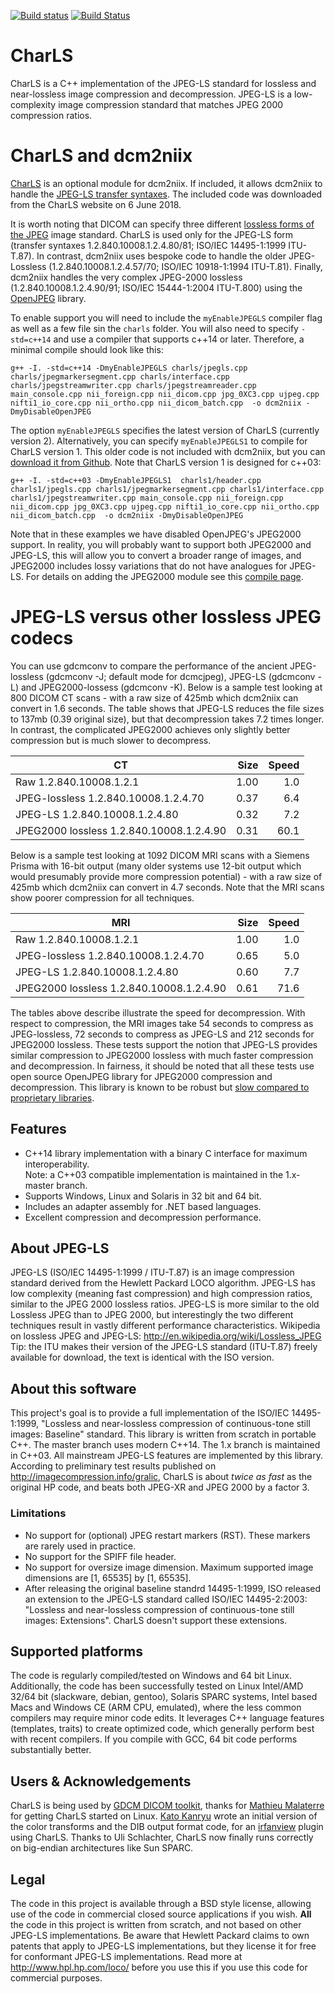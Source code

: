 [![Build status](https://ci.appveyor.com/api/projects/status/yq0naf3v2m8nfa8r/branch/master?svg=true)](https://ci.appveyor.com/project/vbaderks/charls/branch/master)
[![Build Status](https://travis-ci.org/team-charls/charls.svg?branch=master)](https://travis-ci.org/team-charls/charls)

# CharLS

CharLS is a C++ implementation of the JPEG-LS standard for lossless and near-lossless image compression and decompression.
JPEG-LS is a low-complexity image compression standard that matches JPEG 2000 compression ratios.

# CharLS and dcm2niix

[CharLS](https://github.com/team-charls/charls) is an optional module for dcm2niix. If included, it allows dcm2niix to handle the [JPEG-LS transfer syntaxes](https://www.nitrc.org/plugins/mwiki/index.php/dcm2nii:MainPage#DICOM_Transfer_Syntaxes_and_Compressed_Images). The included code was downloaded from the CharLS website on 6 June 2018.

It is worth noting that DICOM can specify three different [lossless forms of the JPEG](http://www.mccauslandcenter.sc.edu/crnl/tools/jpeg-formats) image standard. CharLS is used only for the JPEG-LS form (transfer syntaxes 1.2.840.10008.1.2.4.80/81; ISO/IEC 14495-1:1999 ITU-T.87). In contrast, dcm2niix uses bespoke code to handle the older JPEG-Lossless (1.2.840.10008.1.2.4.57/70; ISO/IEC 10918-1:1994 ITU-T.81). Finally, dcm2niix handles the very complex JPEG-2000 lossless (1.2.840.10008.1.2.4.90/91; ISO/IEC 15444-1:2004 ITU-T.800) using the [OpenJPEG](https://github.com/uclouvain/openjpeg) library.

To enable support you will need to include the `myEnableJPEGLS` compiler flag as well as a few file sin the `charls` folder. You will also need to specify `-std=c++14` and use a compiler that supports c++14 or later. Therefore, a minimal compile should look like this:

`g++ -I. -std=c++14 -DmyEnableJPEGLS charls/jpegls.cpp charls/jpegmarkersegment.cpp charls/interface.cpp  charls/jpegstreamwriter.cpp charls/jpegstreamreader.cpp main_console.cpp nii_foreign.cpp nii_dicom.cpp jpg_0XC3.cpp ujpeg.cpp nifti1_io_core.cpp nii_ortho.cpp nii_dicom_batch.cpp  -o dcm2niix -DmyDisableOpenJPEG`

The option `myEnableJPEGLS` specifies the latest version of CharLS (currently version 2). Alternatively, you can specify `myEnableJPEGLS1` to compile for  CharLS version 1. This older code is not included with dcm2niix, but you can  [download it from Github](https://github.com/team-charls/charls/tree/1.x-master). Note that CharLS version 1 is designed for c++03:

`g++ -I. -std=c++03 -DmyEnableJPEGLS1  charls1/header.cpp charls1/jpegls.cpp charls1/jpegmarkersegment.cpp charls1/interface.cpp  charls1/jpegstreamwriter.cpp main_console.cpp nii_foreign.cpp nii_dicom.cpp jpg_0XC3.cpp ujpeg.cpp nifti1_io_core.cpp nii_ortho.cpp nii_dicom_batch.cpp  -o dcm2niix -DmyDisableOpenJPEG`

Note that in these examples we have disabled OpenJPEG's JPEG2000 support. In reality, you will probably want to support both JPEG2000 and JPEG-LS, this will allow you to convert a broader range of images, and JPEG2000 includes lossy variations that do not have analogues for JPEG-LS. For details on adding the JPEG2000 module see this  [compile page](https://github.com/rordenlab/dcm2niix/blob/master/COMPILE.md).

# JPEG-LS versus other lossless JPEG codecs

You can use gdcmconv to compare the performance of the ancient JPEG-lossless (gdcmconv -J; default mode for dcmcjpeg), JPEG-LS (gdcmconv -L) and JPEG2000-lossess (gdcmconv -K). Below is a sample test looking at 800 DICOM CT scans - with a raw size of 425mb which dcm2niix can convert in 1.6 seconds. The table shows that JPEG-LS reduces the file sizes to 137mb (0.39 original size), but that decompression takes 7.2 times longer. In contrast, the complicated JPEG2000 achieves only slightly better compression but is much slower to decompress.

| CT                                        | Size  | Speed |
| ----------------------------------------- | -----:| -----:|
| Raw 1.2.840.10008.1.2.1                   |  1.00 |  1.0  |
| JPEG-lossless 1.2.840.10008.1.2.4.70      |  0.37 |  6.4  |
| JPEG-LS 1.2.840.10008.1.2.4.80            |  0.32 |  7.2  |
| JPEG2000 lossless 1.2.840.10008.1.2.4.90  |  0.31 | 60.1  |

Below is a sample test looking at 1092 DICOM MRI scans with a Siemens Prisma with 16-bit output (many older systems use 12-bit output which would presumably provide more compression potential) - with a raw size of 425mb which dcm2niix can convert in 4.7 seconds. Note that the MRI scans show poorer compression for all techniques.

| MRI                                       | Size  | Speed |
| ----------------------------------------- | -----:| -----:|
| Raw 1.2.840.10008.1.2.1                   |  1.00 |  1.0  |
| JPEG-lossless 1.2.840.10008.1.2.4.70      |  0.65 |  5.0  |
| JPEG-LS 1.2.840.10008.1.2.4.80            |  0.60 |  7.7  |
| JPEG2000 lossless 1.2.840.10008.1.2.4.90  |  0.61 | 71.6  |

The tables above describe illustrate the speed for decompression. With respect to compression, the MRI images take 54 seconds to compress as JPEG-lossless, 72 seconds to compress as JPEG-LS and 212 seconds for JPEG2000 lossless. These tests support the notion that JPEG-LS provides similar compression to JPEG2000 lossless with much faster compression and decompression. In fairness, it should be noted that all these tests use open source OpenJPEG library for JPEG2000 compression and decompression. This library is known to be robust but [slow compared to proprietary libraries](https://blog.hexagongeospatial.com/jpeg2000-quirks/).

## Features

* C++14 library implementation with a binary C interface for maximum interoperability.</br>Note: a C++03 compatible implementation is maintained in the 1.x-master branch.
* Supports Windows, Linux and Solaris in 32 bit and 64 bit.
* Includes an adapter assembly for .NET based languages.
* Excellent compression and decompression performance.

## About JPEG-LS

JPEG-LS (ISO/IEC 14495-1:1999 / ITU-T.87) is an image compression standard derived from the Hewlett Packard LOCO algorithm. JPEG-LS has low complexity (meaning fast compression) and high compression ratios, similar to the JPEG 2000 lossless ratios. JPEG-LS is more similar to the old Lossless JPEG than to JPEG 2000, but interestingly the two different techniques result in vastly different performance characteristics.
Wikipedia on lossless JPEG and JPEG-LS: <http://en.wikipedia.org/wiki/Lossless_JPEG>
Tip: the ITU makes their version of the JPEG-LS standard (ITU-T.87) freely available for download, the text is identical with the ISO version.

## About this software

This project's goal is to provide a full implementation of the ISO/IEC 14495-1:1999, "Lossless and near-lossless compression of continuous-tone still images: Baseline" standard. This library is written from scratch in portable C++. The master branch uses modern C++14. The 1.x branch is maintained in C++03. All mainstream JPEG-LS features are implemented by this library.
According to preliminary test results published on http://imagecompression.info/gralic, CharLS is about *twice as fast* as the original HP code, and beats both JPEG-XR and JPEG 2000 by a factor 3.

### Limitations

* No support for (optional) JPEG restart markers (RST). These markers are rarely used in practice.
* No support for the SPIFF file header.
* No support for oversize image dimension. Maximum supported image dimensions are [1, 65535] by [1, 65535].
* After releasing the original baseline standrd 14495-1:1999, ISO released an extension to the JPEG-LS standard called ISO/IEC 14495-2:2003: "Lossless and near-lossless compression of continuous-tone still images: Extensions". CharLS doesn't support these extensions.

## Supported platforms

The code is regularly compiled/tested on Windows and 64 bit Linux. Additionally, the code has been successfully tested on Linux Intel/AMD 32/64 bit (slackware, debian, gentoo), Solaris SPARC systems, Intel based Macs and Windows CE (ARM CPU, emulated), where the less common compilers may require minor code edits. It leverages C++ language features (templates, traits) to create optimized code, which generally perform best with recent compilers. If you compile with GCC, 64 bit code performs substantially better.

## Users & Acknowledgements

CharLS is being used by [GDCM DICOM toolkit](http://sourceforge.net/projects/gdcm/), thanks for [Mathieu Malaterre](http://sourceforge.net/users/malat) for getting CharLS started on Linux. [Kato Kanryu](http://knivez.homelinux.org/) wrote an initial version of the color transforms and the DIB output format code, for an [irfanview](http://www.irfanview.com) plugin using CharLS. Thanks to Uli Schlachter, CharLS now finally runs correctly on big-endian architectures like Sun SPARC.

## Legal

The code in this project is available through a BSD style license, allowing use of the code in commercial closed source applications if you wish. **All** the code in this project is written from scratch, and not based on other JPEG-LS implementations. Be aware that Hewlett Packard claims to own patents that apply to JPEG-LS implementations, but they license it for free for conformant JPEG-LS implementations. Read more at <http://www.hpl.hp.com/loco/> before you use this if you use this code for commercial purposes.
